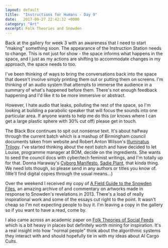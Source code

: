 ```yaml
---
layout: default
title:  "Instructions for Humans - Day 9"
date:   2017-09-27 22:42:32 +0000
category: "Art"
excerpt: Folk Theories and Snowden
---
```


Back at the gallery for week 3 with an awareness that I need to start "making" something soon. The appearance of the Instruction Station needs to change. This is not just for show - the space informs what happens in the space, and I just as my actions are shifting to accommodate changes in my approach, the space needs to too. 

I've been thinking of ways to bring the conversations back into the space that doesn't involve simply printing them out or putting them on screens. I'm thinking of an audio system that attempts to immerse the audience in a summary of what's happened before them. There's not enough feedback happening and I'd like it to be more immersive or abstract. 

However, I hate audio that leaks, polluting the rest of the space, so I'm looking at building a parabolic speaker that will focus the sounds into one particular area. If anyone wants to help me do this (or knows where I can get a large plastic sphere with 30% cut off) please get in touch.

The Black Box continues to spit out nonsense text. It's about halfway through the current batch which is a mashup of Birmingham council documents taken from website and Robert Anton Wilson's [Illuminatus Trilogy](https://en.wikipedia.org/wiki/The_Illuminatus!_Trilogy). I've started thinking about the next batch and have decided to let Louise, programme manager at BOM, decide on the ingredients. She wants to seed the council docs with cyber/tech feminist writings, and I'm totally up for that. Donna Haraway's [Cyborg Manifesto](https://en.wikipedia.org/wiki/A_Cyborg_Manifesto), [Sadie Plant](https://en.wikipedia.org/wiki/Sadie_Plant), that kinda thing. We need lots though, so please send in any authors or titles you know of. (We'll find digital copies through the usual means...)

Over the weekend I received my copy of [A Field Guide to the Snowden Files](https://diamondpaper.de/title_26), an amazing archive of and commentary on artworks made in response to Snowden's revelations in 2013. There's a load of really inspirational work and some of the essays cut right to the point. It wasn't cheap so I'm not expecting people to buy it. I'm leaving a copy in the gallery so if you want to have a read, come by. 

I also came across an academic paper on [Folk Theories of Social Feeds](http://social.cs.uiuc.edu/papers/pdfs/Eslami_FolkTheories_CHI16.pdf) which is a bit heavy in places but definitely worth mining for inspiration. It's a real insight into how "normal people" think about the algorithmic systems they interact with and should hopefully tie in with my ideas about AI Cargo Cults. 
